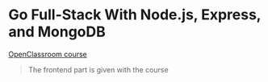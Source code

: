 # Go Full-Stack With Node.js, Express, and MongoDB

[OpenClassroom course](https://openclassrooms.com/en/courses/5614116-go-full-stack-with-node-js-express-and-mongodb)

> The frontend part is given with the course
